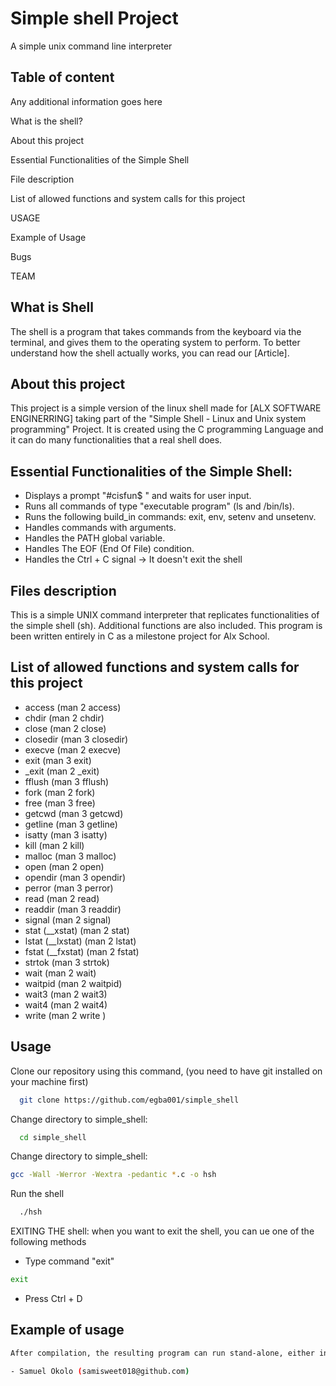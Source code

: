 
# Simple shell Project

A simple unix command line interpreter

## Table of content

Any additional information goes here

What is the shell?

About this project

Essential Functionalities of the Simple Shell

File description

List of allowed functions and system calls for this project

USAGE

Example of Usage

Bugs

TEAM
## What is Shell

The shell is a program that takes commands from the keyboard via the terminal, and gives them to the operating system to perform.
To better understand how the shell actually works, you can read our [Article].

## About this project

This project is a simple version of the linux shell made for [ALX SOFTWARE ENGINERRING] taking part of the "Simple Shell - Linux and Unix system programming" Project.
It is created using the C programming Language and it can do many functionalities that a real shell does.
## Essential Functionalities of the Simple Shell:

- Displays a prompt "#cisfun$ " and waits for user input.
- Runs all commands of type "executable program" (ls and /bin/ls).
- Runs the following build_in commands: exit, env, setenv and unsetenv.
- Handles commands with arguments.
- Handles the PATH global variable.
- Handles The EOF (End Of File) condition.
- Handles the Ctrl + C signal -> It doesn't exit the shell

## Files description

This is a simple UNIX command interpreter that replicates functionalities of the simple shell (sh). Additional functions are also included. This program is been written entirely in C as a milestone project for Alx School.

## List of allowed functions and system calls for this project

- access (man 2 access)
- chdir (man 2 chdir)
- close (man 2 close)
- closedir (man 3 closedir)
- execve (man 2 execve)
- exit (man 3 exit)
- _exit (man 2 _exit)
- fflush (man 3 fflush)
- fork (man 2 fork)
- free (man 3 free)
- getcwd (man 3 getcwd)
- getline (man 3 getline)
- isatty (man 3 isatty)
- kill (man 2 kill)
- malloc (man 3 malloc)
- open (man 2 open)
- opendir (man 3 opendir)
- perror (man 3 perror)
- read (man 2 read)
- readdir (man 3 readdir)
- signal (man 2 signal)
- stat (__xstat) (man 2 stat)
- lstat (__lxstat) (man 2 lstat)
- fstat (__fxstat) (man 2 fstat)
- strtok (man 3 strtok)
- wait (man 2 wait)
- waitpid (man 2 waitpid)
- wait3 (man 2 wait3)
- wait4 (man 2 wait4)
- write (man 2 write )



## Usage

Clone our repository using this command, (you need to have git installed on your machine first)

```bash
  git clone https://github.com/egba001/simple_shell
```

Change directory to simple_shell:

```bash
  cd simple_shell
```

Change directory to simple_shell:

```bash
gcc -Wall -Werror -Wextra -pedantic *.c -o hsh
```

 Run the shell

```bash
  ./hsh
```

EXITING THE shell: when you want to exit the shell, you can ue one of the following methods

- Type command "exit"
```bash
exit
```
- Press Ctrl + D




## Example of usage


```bash
After compilation, the resulting program can run stand-alone, either in interactive or no

- Samuel Okolo (samisweet018@github.com)
